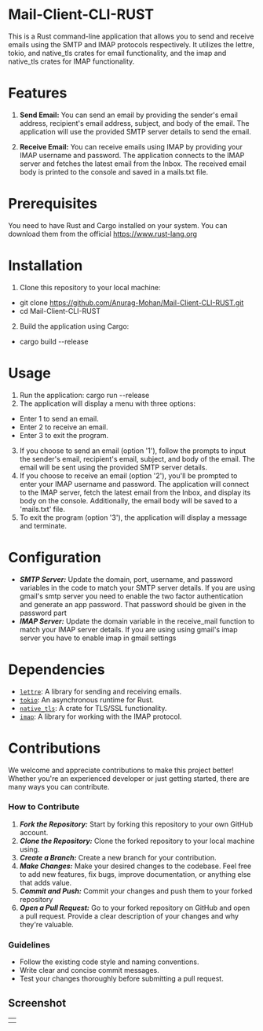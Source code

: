 # Mail-Client-CLI-RUST
 This is a Rust command-line application that allows you to send and receive emails using the SMTP and IMAP protocols respectively. It utilizes the lettre, tokio, and native_tls crates for email functionality, and the imap and native_tls crates for IMAP functionality.
# Features
1. **Send Email:** You can send an email by providing the sender's email address, recipient's email address, subject, and body of the email. The application will use the provided SMTP server details to send the email.

2. **Receive Email:** You can receive emails using IMAP by providing your IMAP username and password. The application connects to the IMAP server and fetches the latest email from the Inbox. The received email body is printed to the console and saved in a mails.txt file.
# Prerequisites
You need to have Rust and Cargo installed on your system. You can download them from the official https://www.rust-lang.org
# Installation
1. Clone this repository to your local machine:
  
- git clone https://github.com/Anurag-Mohan/Mail-Client-CLI-RUST.git
- cd Mail-Client-CLI-RUST
  
2. Build the application using Cargo:
- cargo build --release
# Usage
1. Run the application: cargo run --release
2. The application will display a menu with three options:
- Enter 1 to send an email.
- Enter 2 to receive an email.
- Enter 3 to exit the program.
3. If you choose to send an email (option '1'), follow the prompts to input the sender's email, recipient's email, subject, and body of the email. The email will be sent using the provided SMTP server details.
4. If you choose to receive an email (option '2'), you'll be prompted to enter your IMAP username and password. The application will connect to the IMAP server, fetch the latest email from the Inbox, and display its body on the console. Additionally, the email body will be saved to a 'mails.txt' file.
5. To exit the program (option '3'), the application will display a message and terminate.
# Configuration
- ***SMTP Server:*** Update the domain, port, username, and password variables in the code to match your SMTP server details.
  If you are using gmail's smtp server you need to enable the two factor authentication and generate an app password. That password should be given in the password part
- ***IMAP Server:*** Update the domain variable in the receive_mail function to match your IMAP server details.
  If you are using using gmail's imap server you have to enable imap in gmail settings
# Dependencies
- [`lettre`](https://crates.io/crates/lettre): A library for sending and receiving emails.
- [`tokio`](https://crates.io/crates/tokio): An asynchronous runtime for Rust.
- [`native_tls`](https://crates.io/crates/native_tls): A crate for TLS/SSL functionality.
- [`imap`](https://crates.io/crates/imap): A library for working with the IMAP protocol.

# Contributions 
We welcome and appreciate contributions to make this project better! Whether you're an experienced developer or just getting started, there are many ways you can contribute.
### How to Contribute
1. ***Fork the Repository:*** Start by forking this repository to your own GitHub account.
2. ***Clone the Repository:*** Clone the forked repository to your local machine using.
3. ***Create a Branch:*** Create a new branch for your contribution.
4. ***Make Changes:*** Make your desired changes to the codebase. Feel free to add new features, fix bugs, improve documentation, or anything else that adds value.
5. ***Commit and Push:*** Commit your changes and push them to your forked repository
6. ***Open a Pull Request:*** Go to your forked repository on GitHub and open a pull request. Provide a clear description of your changes and why they're valuable.
### Guidelines
- Follow the existing code style and naming conventions.
- Write clear and concise commit messages.
- Test your changes thoroughly before submitting a pull request.
##  Screenshot
<table>
 <tr>
  <th>
   <img src="">
  </th>
 </tr>
</table>

